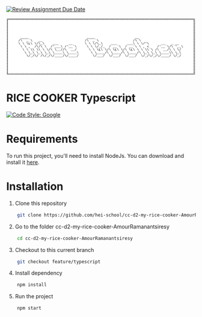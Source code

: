 [![Review Assignment Due Date](https://classroom.github.com/assets/deadline-readme-button-24ddc0f5d75046c5622901739e7c5dd533143b0c8e959d652212380cedb1ea36.svg)](https://classroom.github.com/a/PHq8Kfj_)

<img src="assets/rice-cooker-logo.png" />

# RICE COOKER Typescript

[![Code Style: Google](https://img.shields.io/badge/code%20style-google-blueviolet.svg)](https://github.com/google/gts)

# Requirements

To run this project, you'll need to install NodeJs. You can download and install it [here](https://nodejs.org/en/download).

# Installation

1. Clone this repository

```sh
    git clone https://github.com/hei-school/cc-d2-my-rice-cooker-AmourRamanantsiresy.git
```

2. Go to the folder cc-d2-my-rice-cooker-AmourRamanantsiresy

```sh
    cd cc-d2-my-rice-cooker-AmourRamanantsiresy
```

3. Checkout to this current branch

```sh
    git checkout feature/typescript
```

4. Install dependency

```sh
    npm install
```

5. Run the project

```sh
    npm start
```
